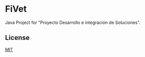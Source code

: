 # FiVet

Java Project for "Proyecto Desarrollo e integración de Soluciones".

## License
[MIT](https://choosealicense.com/licenses/mit/)
